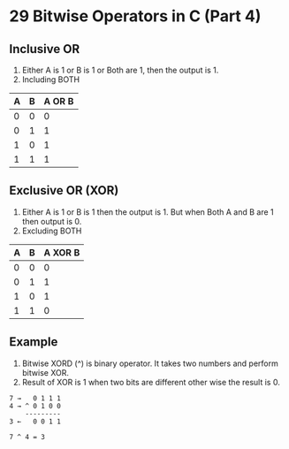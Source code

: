 # 29 Bitwise Operators in C (Part 4)

## Inclusive OR

1. Either A is 1 or B is 1 or Both are 1, then the output is 1.
2. Including BOTH

| A | B | A OR B |
|---|---|--------|
| 0 | 0 | 0      |
| 0 | 1 | 1      |
| 1 | 0 | 1      |
| 1 | 1 | 1      |

## Exclusive OR (XOR)

1. Either A is 1 or B is 1 then the output is 1. But when Both A and B are 1 then output is 0.
2. Excluding BOTH

| A | B | A XOR B |
|---|---|---------|
| 0 | 0 | 0       |
| 0 | 1 | 1       |
| 1 | 0 | 1       |
| 1 | 1 | 0       |

## Example

1. Bitwise XORD (^) is binary operator. It takes two numbers and perform bitwise XOR.
2. Result of XOR is 1 when two bits are different other wise the result is 0.

```
7 →   0 1 1 1
4 → ^ 0 1 0 0
    ---------
3 ←   0 0 1 1

7 ^ 4 = 3
```
